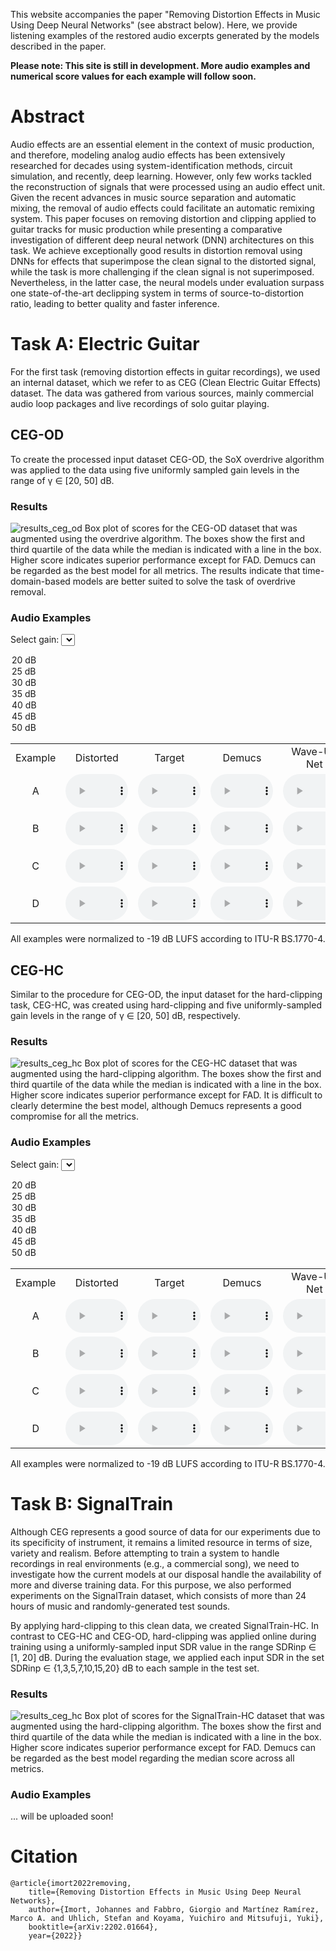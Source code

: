 <script src="https://ajax.googleapis.com/ajax/libs/jquery/3.5.1/jquery.min.js"></script>
<script>
document.addEventListener("play", function(evt) {
    if(this.$AudioPlaying && this.$AudioPlaying !== evt.target) {
        this.$AudioPlaying.pause();
    }
    this.$AudioPlaying = evt.target;
}, true);
</script>
<script>
$(document).ready(function() {
  $('#gain_od').on('change', function() {
    change($(this).val());
  });
});

$(document).ready(function() {
  $('#gain_hc').on('change', function() {
    change($(this).val());
  });
});
function change(gain) {
  var all_audio = document.getElementsByClassName("audiosrc");
  for (var i = all_audio.length - 1; i >= 0; i--)
  {
    var audio = all_audio[i];
    var source = audio.getElementsByTagName("source")[0];
    audio.pause();
    var old_src = source.src;
    source.src = old_src.replace(/[\/]\d\d[\/]/, "/" + gain + "/");
    audio.load();
  }
}
</script>

This website accompanies the paper "Removing Distortion Effects in Music Using Deep Neural Networks" (see abstract below). Here, we provide listening examples of the restored audio excerpts generated by the models described in the paper.

**Please note: This site is still in development. More audio examples and numerical score values for each example will follow soon.**

# Abstract

Audio effects are an essential element in the context of music production, and therefore, modeling analog audio effects has been extensively researched for decades using system-identification methods, circuit simulation, and recently, deep learning. However, only few works tackled the reconstruction of signals that were processed using an audio effect unit. Given the recent advances in music source separation and automatic mixing, the removal of audio effects could facilitate an automatic remixing system.
This paper focuses on removing distortion and clipping applied to guitar tracks for music production while presenting a comparative investigation of different deep neural network (DNN) architectures on this task. We achieve exceptionally good results in distortion removal using DNNs for effects that superimpose the clean signal to the distorted signal, while the task is more challenging if the clean signal is not superimposed. Nevertheless, in the latter case, the neural models under evaluation surpass one state-of-the-art declipping system in terms of source-to-distortion ratio, leading to better quality and faster inference.

# Task A: Electric Guitar

For the first task (removing distortion effects in guitar recordings), we used an internal dataset, which we refer to as CEG (Clean Electric Guitar Effects) dataset. The data was gathered from various sources, mainly commercial audio loop packages and live recordings of solo guitar playing.

## CEG-OD

To create the processed input dataset CEG-OD, the SoX overdrive algorithm was applied to the data using five uniformly sampled gain levels in the range of γ ∈ [20, 50] dB.

### Results

![results_ceg_od](assets/img/lcegfx_overdrive_abs_scores.png)
Box plot of scores for the CEG-OD dataset that was augmented using the overdrive algorithm. The boxes show the first and third quartile of the data while the median is indicated with a line in the box. Higher score indicates superior performance except for FAD. Demucs can be regarded as the best model for all metrics. The results indicate that time-domain-based models are better suited to solve the task of overdrive removal.

### Audio Examples
<!--
<div class="chooser" style="margin-top:10px">
  <p>
    Select input SDR:
    <a id="20dB" class="clickable" title="Show input SDR 20 dB." href="#" onclick="Change_inputSDR(0,this.id);return false;">20&nbsp;dB</a>
    <a id="25dB" class="clickable" title="Show input SDR 25 dB." href="#" onclick="Change_inputSDR(1,this.id);return false;">25&nbsp;dB</a>            
    <a id="30dB" class="clickable" title="Show input SDR 30 dB." href="#" onclick="Change_inputSDR(2,this.id);return false;">30&nbsp;dB</a>            
    <a id="35dB" class="clickable" title="Show input SDR 35 dB." href="#" onclick="Change_inputSDR(3,this.id);return false;">35&nbsp;dB</a>            
    <a id="40dB" class="clickable" title="Show input SDR 40 dB." href="#" onclick="Change_inputSDR(4,this.id);return false;">40&nbsp;dB</a>            
    <a id="45dB" class="clickable" title="Show input SDR 45 dB." href="#" onclick="Change_inputSDR(5,this.id);return false;">45&nbsp;dB</a>            
    <a id="50dB" class="clickable" title="Show input SDR 50 dB." href="#" onclick="Change_inputSDR(6,this.id);return false;">50&nbsp;dB</a>       
  </p>
</div>		
-->
<label for="gain_od">Select gain:</label>
<select name="gain_od" id="gain_od">
  <option value="20">20 dB</option>
  <option value="25">25 dB</option>
  <option value="30">30 dB</option>
  <option value="35" selected="selected">35 dB</option>
  <option value="40">40 dB</option>
  <option value="45">45 dB</option>
  <option value="50">50 dB</option>
</select>

<table style='text-align: center;'>
  <tbody>
    <tr>
      <td>Example</td>
      <td>Distorted</td>
      <td>Target</td>
      <td>Demucs</td>
      <td>Wave-U-Net</td>
      <td>CRAFx</td>
      <td>UMX</td>
      <td>IRM</td>
    </tr>
    <tr>
      <td>A</td>
      <td><audio class="audiosrc" controls="" style="width: 100px;"><source src="./assets/audio/CEG_OD/pow2/35/inp.wav" type="audio/mpeg" /></audio></td>
      <td><audio class="audiosrc" controls="" style="width: 100px;"><source src="./assets/audio/CEG_OD/pow2/35/tar.wav" type="audio/mpeg" /></audio></td>
      <td><audio class="audiosrc" controls="" style="width: 100px;"><source src="./assets/audio/CEG_OD/pow2/35/demucs.wav" type="audio/mpeg" /></audio></td>
      <td><audio class="audiosrc" controls="" style="width: 100px;"><source src="./assets/audio/CEG_OD/pow2/35/waveunet.wav" type="audio/mpeg" /></audio></td>
      <td><audio class="audiosrc" controls="" style="width: 100px;"><source src="./assets/audio/CEG_OD/pow2/35/crafx.wav" type="audio/mpeg" /></audio></td>
      <td><audio class="audiosrc" controls="" style="width: 100px;"><source src="./assets/audio/CEG_OD/pow2/35/umx.wav" type="audio/mpeg" /></audio></td>
      <td><audio class="audiosrc" controls="" style="width: 100px;"><source src="./assets/audio/CEG_OD/pow2/35/irm.wav" type="audio/mpeg" /></audio></td>
    </tr>
    <tr>
      <td>B</td>
      <td><audio class="audiosrc" controls="" style="width: 100px;"><source src="./assets/audio/CEG_OD/mel1/35/inp.wav" type="audio/mpeg" /></audio></td>
      <td><audio class="audiosrc" controls="" style="width: 100px;"><source src="./assets/audio/CEG_OD/mel1/35/tar.wav" type="audio/mpeg" /></audio></td>
      <td><audio class="audiosrc" controls="" style="width: 100px;"><source src="./assets/audio/CEG_OD/mel1/35/demucs.wav" type="audio/mpeg" /></audio></td>
      <td><audio class="audiosrc" controls="" style="width: 100px;"><source src="./assets/audio/CEG_OD/mel1/35/waveunet.wav" type="audio/mpeg" /></audio></td>
      <td><audio class="audiosrc" controls="" style="width: 100px;"><source src="./assets/audio/CEG_OD/mel1/35/crafx.wav" type="audio/mpeg" /></audio></td>
      <td><audio class="audiosrc" controls="" style="width: 100px;"><source src="./assets/audio/CEG_OD/mel1/35/umx.wav" type="audio/mpeg" /></audio></td>
      <td><audio class="audiosrc" controls="" style="width: 100px;"><source src="./assets/audio/CEG_OD/mel1/35/irm.wav" type="audio/mpeg" /></audio></td>
    </tr>
    <tr>
      <td>C</td>
      <td><audio class="audiosrc" controls="" style="width: 100px;"><source src="./assets/audio/CEG_OD/sin1/35/inp.wav" type="audio/mpeg" /></audio></td>
      <td><audio class="audiosrc" controls="" style="width: 100px;"><source src="./assets/audio/CEG_OD/sin1/35/tar.wav" type="audio/mpeg" /></audio></td>
      <td><audio class="audiosrc" controls="" style="width: 100px;"><source src="./assets/audio/CEG_OD/sin1/35/demucs.wav" type="audio/mpeg" /></audio></td>
      <td><audio class="audiosrc" controls="" style="width: 100px;"><source src="./assets/audio/CEG_OD/sin1/35/waveunet.wav" type="audio/mpeg" /></audio></td>
      <td><audio class="audiosrc" controls="" style="width: 100px;"><source src="./assets/audio/CEG_OD/sin1/35/crafx.wav" type="audio/mpeg" /></audio></td>
      <td><audio class="audiosrc" controls="" style="width: 100px;"><source src="./assets/audio/CEG_OD/sin1/35/umx.wav" type="audio/mpeg" /></audio></td>
      <td><audio class="audiosrc" controls="" style="width: 100px;"><source src="./assets/audio/CEG_OD/sin1/35/irm.wav" type="audio/mpeg" /></audio></td>
    </tr>
    <tr>
      <td>D</td>
      <td><audio class="audiosrc" controls="" style="width: 100px;"><source src="./assets/audio/CEG_OD/pow1/35/inp.wav" type="audio/mpeg" /></audio></td>
      <td><audio class="audiosrc" controls="" style="width: 100px;"><source src="./assets/audio/CEG_OD/pow1/35/tar.wav" type="audio/mpeg" /></audio></td>
      <td><audio class="audiosrc" controls="" style="width: 100px;"><source src="./assets/audio/CEG_OD/pow1/35/demucs.wav" type="audio/mpeg" /></audio></td>
      <td><audio class="audiosrc" controls="" style="width: 100px;"><source src="./assets/audio/CEG_OD/pow1/35/waveunet.wav" type="audio/mpeg" /></audio></td>
      <td><audio class="audiosrc" controls="" style="width: 100px;"><source src="./assets/audio/CEG_OD/pow1/35/crafx.wav" type="audio/mpeg" /></audio></td>
      <td><audio class="audiosrc" controls="" style="width: 100px;"><source src="./assets/audio/CEG_OD/pow1/35/umx.wav" type="audio/mpeg" /></audio></td>
      <td><audio class="audiosrc" controls="" style="width: 100px;"><source src="./assets/audio/CEG_OD/pow1/35/irm.wav" type="audio/mpeg" /></audio></td>
    </tr>
  </tbody>
</table>

All examples were normalized to -19 dB LUFS according to ITU-R BS.1770-4.

## CEG-HC

Similar to the procedure for CEG-OD, the input dataset for the hard-clipping task, CEG-HC, was created using hard-clipping and five uniformly-sampled gain levels in the range of γ ∈ [20, 50] dB, respectively.

### Results

![results_ceg_hc](assets/img/lcegfx_hardclipping_abs_scores.png)
Box plot of scores for the CEG-HC dataset that was augmented using the hard-clipping algorithm. The boxes show the first and third quartile of the data while the median is indicated with a line in the box. Higher score indicates superior performance except for FAD. It is difficult to clearly determine the best model, although Demucs represents a good compromise for all the metrics.

### Audio Examples
<label for="gain_hc">Select gain:</label>
<select name="gain_hc" id="gain_hc">
  <option value="20">20 dB</option>
  <option value="25">25 dB</option>
  <option value="30">30 dB</option>
  <option value="35" selected="selected">35 dB</option>
  <option value="40">40 dB</option>
  <option value="45">45 dB</option>
  <option value="50">50 dB</option>
</select>

<table style='text-align: center;'>
  <tbody>
    <tr>
      <td>Example</td>
      <td>Distorted</td>
      <td>Target</td>
      <td>Demucs</td>
      <td>Wave-U-Net</td>
      <td>CRAFx</td>
      <td>UMX</td>
    </tr>
    <tr>
      <td>A</td>
      <td><audio class="audiosrc" controls="" style="width: 100px;"><source src="./assets/audio/CEG_HC/pow2/35/inp.wav" type="audio/mpeg" /></audio></td>
      <td><audio class="audiosrc" controls="" style="width: 100px;"><source src="./assets/audio/CEG_HC/pow2/35/tar.wav" type="audio/mpeg" /></audio></td>
      <td><audio class="audiosrc" controls="" style="width: 100px;"><source src="./assets/audio/CEG_HC/pow2/35/demucs.wav" type="audio/mpeg" /></audio></td>
      <td><audio class="audiosrc" controls="" style="width: 100px;"><source src="./assets/audio/CEG_HC/pow2/35/waveunet.wav" type="audio/mpeg" /></audio></td>
      <td><audio class="audiosrc" controls="" style="width: 100px;"><source src="./assets/audio/CEG_HC/pow2/35/crafx.wav" type="audio/mpeg" /></audio></td>
      <td><audio class="audiosrc" controls="" style="width: 100px;"><source src="./assets/audio/CEG_HC/pow2/35/umx.wav" type="audio/mpeg" /></audio></td>
    </tr>
    <tr>
      <td>B</td>
      <td><audio class="audiosrc" controls="" style="width: 100px;"><source src="./assets/audio/CEG_HC/mel1/35/inp.wav" type="audio/mpeg" /></audio></td>
      <td><audio class="audiosrc" controls="" style="width: 100px;"><source src="./assets/audio/CEG_HC/mel1/35/tar.wav" type="audio/mpeg" /></audio></td>
      <td><audio class="audiosrc" controls="" style="width: 100px;"><source src="./assets/audio/CEG_HC/mel1/35/demucs.wav" type="audio/mpeg" /></audio></td>
      <td><audio class="audiosrc" controls="" style="width: 100px;"><source src="./assets/audio/CEG_HC/mel1/35/waveunet.wav" type="audio/mpeg" /></audio></td>
      <td><audio class="audiosrc" controls="" style="width: 100px;"><source src="./assets/audio/CEG_HC/mel1/35/crafx.wav" type="audio/mpeg" /></audio></td>
      <td><audio class="audiosrc" controls="" style="width: 100px;"><source src="./assets/audio/CEG_HC/mel1/35/umx.wav" type="audio/mpeg" /></audio></td>
    </tr>
    <tr>
      <td>C</td>
      <td><audio class="audiosrc" controls="" style="width: 100px;"><source src="./assets/audio/CEG_HC/sin1/35/inp.wav" type="audio/mpeg" /></audio></td>
      <td><audio class="audiosrc" controls="" style="width: 100px;"><source src="./assets/audio/CEG_HC/sin1/35/tar.wav" type="audio/mpeg" /></audio></td>
      <td><audio class="audiosrc" controls="" style="width: 100px;"><source src="./assets/audio/CEG_HC/sin1/35/demucs.wav" type="audio/mpeg" /></audio></td>
      <td><audio class="audiosrc" controls="" style="width: 100px;"><source src="./assets/audio/CEG_HC/sin1/35/waveunet.wav" type="audio/mpeg" /></audio></td>
      <td><audio class="audiosrc" controls="" style="width: 100px;"><source src="./assets/audio/CEG_HC/sin1/35/crafx.wav" type="audio/mpeg" /></audio></td>
      <td><audio class="audiosrc" controls="" style="width: 100px;"><source src="./assets/audio/CEG_HC/sin1/35/umx.wav" type="audio/mpeg" /></audio></td>
    </tr>
    <tr>
      <td>D</td>
      <td><audio class="audiosrc" controls="" style="width: 100px;"><source src="./assets/audio/CEG_HC/pow1/35/inp.wav" type="audio/mpeg" /></audio></td>
      <td><audio class="audiosrc" controls="" style="width: 100px;"><source src="./assets/audio/CEG_HC/pow1/35/tar.wav" type="audio/mpeg" /></audio></td>
      <td><audio class="audiosrc" controls="" style="width: 100px;"><source src="./assets/audio/CEG_HC/pow1/35/demucs.wav" type="audio/mpeg" /></audio></td>
      <td><audio class="audiosrc" controls="" style="width: 100px;"><source src="./assets/audio/CEG_HC/pow1/35/waveunet.wav" type="audio/mpeg" /></audio></td>
      <td><audio class="audiosrc" controls="" style="width: 100px;"><source src="./assets/audio/CEG_HC/pow1/35/crafx.wav" type="audio/mpeg" /></audio></td>
      <td><audio class="audiosrc" controls="" style="width: 100px;"><source src="./assets/audio/CEG_HC/pow1/35/umx.wav" type="audio/mpeg" /></audio></td>
    </tr>
  </tbody>
</table>

All examples were normalized to -19 dB LUFS according to ITU-R BS.1770-4.

# Task B: SignalTrain

Although CEG represents a good source of data for our experiments due to its specificity of instrument, it remains a limited resource in terms of size, variety and realism. Before attempting to train a system to handle recordings in real environments (e.g., a commercial song), we need to investigate how the current models at our disposal handle the availability of more and diverse training data. For this purpose, we also performed experiments on the SignalTrain dataset, which consists of more than 24 hours of music and randomly-generated test sounds.

By applying hard-clipping to this clean data, we created SignalTrain-HC. In contrast to CEG-HC and CEG-OD, hard-clipping was applied online during training using a uniformly-sampled input SDR value in the range SDRinp ∈ [1, 20] dB. During the evaluation stage, we applied each input SDR in the set SDRinp ∈ {1,3,5,7,10,15,20} dB to each sample in the test set.

### Results

![results_ceg_hc](assets/img/signaltrain_hardclipping_abs_scores.png)
Box plot of scores for the SignalTrain-HC dataset that was augmented using the hard-clipping algorithm. The boxes show the first and third quartile of the data while the median is indicated with a line in the box. Higher score indicates superior performance except for FAD. Demucs can be regarded as the best model regarding the median score across all metrics.

### Audio Examples

... will be uploaded soon!

# Citation

    @article{imort2022removing,
        title={Removing Distortion Effects in Music Using Deep Neural Networks},
        author={Imort, Johannes and Fabbro, Giorgio and Martínez Ramírez, Marco A. and Uhlich, Stefan and Koyama, Yuichiro and Mitsufuji, Yuki},
        booktitle={arXiv:2202.01664},
        year={2022}}
